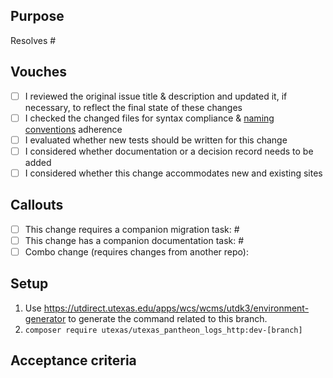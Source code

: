 ## Purpose
Resolves #

## Vouches
- [ ] I reviewed the original issue title & description and updated it, if necessary, to reflect the final state of these changes
- [ ] I checked the changed files for syntax compliance & [naming conventions](https://github.austin.utexas.edu/eis1-wcs/d8-standards/blob/master/Naming_Conventions.md) adherence
- [ ] I evaluated whether new tests should be written for this change
- [ ] I considered whether documentation or a decision record needs to be added
- [ ] I considered whether this change accommodates new and existing sites

## Callouts
- [ ] This change requires a companion migration task: #
- [ ] This change has a companion documentation task: #
- [ ] Combo change (requires changes from another repo):

## Setup
1. Use https://utdirect.utexas.edu/apps/wcs/wcms/utdk3/environment-generator to generate the command related to this branch.
1. `composer require utexas/utexas_pantheon_logs_http:dev-[branch]`

## Acceptance criteria
